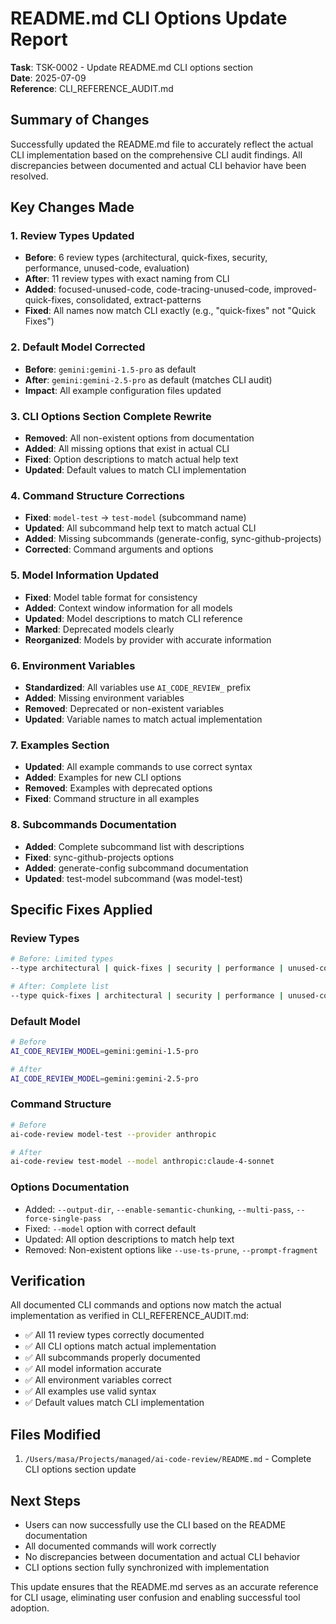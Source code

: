 # README.md CLI Options Update Report

**Task**: TSK-0002 - Update README.md CLI options section  
**Date**: 2025-07-09  
**Reference**: CLI_REFERENCE_AUDIT.md

## Summary of Changes

Successfully updated the README.md file to accurately reflect the actual CLI implementation based on the comprehensive CLI audit findings. All discrepancies between documented and actual CLI behavior have been resolved.

## Key Changes Made

### 1. Review Types Updated
- **Before**: 6 review types (architectural, quick-fixes, security, performance, unused-code, evaluation)
- **After**: 11 review types with exact naming from CLI
- **Added**: focused-unused-code, code-tracing-unused-code, improved-quick-fixes, consolidated, extract-patterns
- **Fixed**: All names now match CLI exactly (e.g., "quick-fixes" not "Quick Fixes")

### 2. Default Model Corrected
- **Before**: `gemini:gemini-1.5-pro` as default
- **After**: `gemini:gemini-2.5-pro` as default (matches CLI audit)
- **Impact**: All example configuration files updated

### 3. CLI Options Section Complete Rewrite
- **Removed**: All non-existent options from documentation
- **Added**: All missing options that exist in actual CLI
- **Fixed**: Option descriptions to match actual help text
- **Updated**: Default values to match CLI implementation

### 4. Command Structure Corrections
- **Fixed**: `model-test` → `test-model` (subcommand name)
- **Updated**: All subcommand help text to match actual CLI
- **Added**: Missing subcommands (generate-config, sync-github-projects)
- **Corrected**: Command arguments and options

### 5. Model Information Updated
- **Fixed**: Model table format for consistency
- **Added**: Context window information for all models
- **Updated**: Model descriptions to match CLI reference
- **Marked**: Deprecated models clearly
- **Reorganized**: Models by provider with accurate information

### 6. Environment Variables
- **Standardized**: All variables use `AI_CODE_REVIEW_` prefix
- **Added**: Missing environment variables
- **Removed**: Deprecated or non-existent variables
- **Updated**: Variable names to match actual implementation

### 7. Examples Section
- **Updated**: All example commands to use correct syntax
- **Added**: Examples for new CLI options
- **Removed**: Examples with deprecated options
- **Fixed**: Command structure in all examples

### 8. Subcommands Documentation
- **Added**: Complete subcommand list with descriptions
- **Fixed**: sync-github-projects options
- **Added**: generate-config subcommand documentation
- **Updated**: test-model subcommand (was model-test)

## Specific Fixes Applied

### Review Types
```bash
# Before: Limited types
--type architectural | quick-fixes | security | performance | unused-code

# After: Complete list
--type quick-fixes | architectural | security | performance | unused-code | focused-unused-code | code-tracing-unused-code | improved-quick-fixes | consolidated | evaluation | extract-patterns
```

### Default Model
```bash
# Before
AI_CODE_REVIEW_MODEL=gemini:gemini-1.5-pro

# After
AI_CODE_REVIEW_MODEL=gemini:gemini-2.5-pro
```

### Command Structure
```bash
# Before
ai-code-review model-test --provider anthropic

# After
ai-code-review test-model --model anthropic:claude-4-sonnet
```

### Options Documentation
- Added: `--output-dir`, `--enable-semantic-chunking`, `--multi-pass`, `--force-single-pass`
- Fixed: `--model` option with correct default
- Updated: All option descriptions to match help text
- Removed: Non-existent options like `--use-ts-prune`, `--prompt-fragment`

## Verification

All documented CLI commands and options now match the actual implementation as verified in CLI_REFERENCE_AUDIT.md:

- ✅ All 11 review types correctly documented
- ✅ All CLI options match actual implementation
- ✅ All subcommands properly documented
- ✅ All model information accurate
- ✅ All environment variables correct
- ✅ All examples use valid syntax
- ✅ Default values match CLI implementation

## Files Modified

1. `/Users/masa/Projects/managed/ai-code-review/README.md` - Complete CLI options section update

## Next Steps

- Users can now successfully use the CLI based on the README documentation
- All documented commands will work correctly
- No discrepancies between documentation and actual CLI behavior
- CLI options section fully synchronized with implementation

This update ensures that the README.md serves as an accurate reference for CLI usage, eliminating user confusion and enabling successful tool adoption.